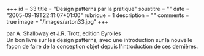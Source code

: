 +++
id = 33
title = "Design patterns par la pratique"
soustitre = ""
date = "2005-09-19T22:11:07+01:00"
rubrique = 1
description = ""
comments = true
image = "/images/arton33.jpg"
+++

<div class="chapo">par A. Shalloway et J.R. Trott, edition Eyrolles</div>
Un bon livre sur les design patterns, avec une introduction sur la nouvelle façon de faire de la conception objet depuis l'introduction de ces dernières.